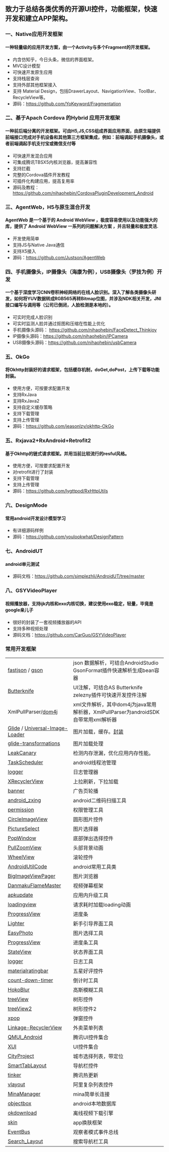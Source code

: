 ## 致力于总结各类优秀的开源UI控件，功能框架，快速开发和建立APP架构。
### 一、Native应用开发框架
#### 一种轻量级的应用开发方案，由一个Activity与多个Fragment的开发框架。

- 内含仿知乎，今日头条，微信的界面框架。
- MVC设计模型
- 可快速开发原生应用
- 支持栈层查询
- 支持外部其他框架接入
- 支持 Material Design，包括DrawerLayout、NavigationView、ToolBar、RecycleView等。
- 源码：https://github.com/YoKeyword/Fragmentation

### 二、基于Apach Cordova 的Hybrid 应用开发框架
#### 一种前后端分离的开发框架。可由H5,JS,CSS组成界面应用界面，由原生端提供前端接口完成对手机设备和其他第三方框架集成，例如：前端调起手机摄像头，或者前端调起手机支付宝或微信支付等

- 可快速开发混合应用
- 可集成腾讯TBSX5内核浏览器，提高兼容性
- 支持拦截
- 完整的Cordova插件开发教程
- 可插件化构建应用，提高复用率
- 源码及教程：https://github.com/nihaohebin/CordovaPluginDevelopment_Android

### 三、AgentWeb，H5与原生混合开发
#### AgentWeb 是一个基于的 Android WebView ，极度容易使用以及功能强大的库，提供了 Android WebView 一系列的问题解决方案 ，并且轻量和极度灵活.
- 开发使用简单
- 支持JS与Native Java通信
- 支持X5接入
- 源码：https://github.com/Justson/AgentWeb

### 四、手机摄像头，IP摄像头（海康为例），USB摄像头（罗技为例）开发
#### 一个基于深度学习CNN卷积神经网络的在线人脸识别。深入了解各类摄像头研发，如何将YUV数据转成RGB565再转Bitmap位图，并涉及NDK相关开发，JNI接口编写与调用等（公司已倒闭，人脸检测是本地的）。
- 可实时完成人脸识别
- 可实时监测人脸并通过抠图和压缩在性能上优化
- 手机摄像头源码： https://github.com/nihaohebin/FaceDetect_Thinkjoy
- IP摄像头源码：https://github.com/nihaohebin/IPCamera
- USB摄像头源码：https://github.com/nihaohebin/usbCamera

### 五、OkGo
#### 将Okhttp封装好的请求框架，包括缓存机制，doGet,doPost，上传下载等功能封装。
 - 使用方便，可按要求配置开发
 - 支持RxJava
 - 支持RxJava2
 - 支持自定义缓存策略
 - 支持下载管理
 - 支持上传管理
 - 源码：https://github.com/jeasonlzy/okhttp-OkGo

### 五、Rxjava2+RxAndroid+Retrofit2
#### 基于Okhttp的链式请求框架。并用当前比较流行的resful风格。
 - 使用方便，可按要求配置开发
 - 对retrofit进行了封装
 - 支持下载管理
 - 支持上传管理
 - 源码：https://github.com/lygttpod/RxHttpUtils
 
### 六、DesignMode
#### 常用android开发设计模型学习
 - 有详细源码样例
 - 源码：https://github.com/youlookwhat/DesignPattern

 ### 七、AndroidUT
 #### android单元测试
 - 源码文档：https://github.com/simplezhli/AndroidUT/tree/master

 ### 八、GSYVideoPlayer
 #### 视频播放器，支持ijk内核和exo内核切换，建议使用exo稳定，轻量，毕竟是google亲儿子
 - 很好的封装了一套视频播放器的API
 - 支持多种视频处理
 - 源码文档：https://github.com/CarGuo/GSYVideoPlayer

### 常用开发框架
|   |   |
| :------------ | :------------ |
|  [fastjson](https://github.com/alibaba/fastjson) / [gson](https://github.com/google/gson)  | json 数据解析，可结合AndroidStudio GsonFormat插件快速解析生成bean容器  | 
| [Butterknife](https://github.com/JakeWharton/butterknife)  |  UI注解，可结合AS Butterknife zelezny插件可快速开发控件注解  |
|  XmlPullParser/[dom4j](https://dom4j.github.io/) |  xml文件解析，其中dom4j为java常用解析器，XmlPullParser为androidSDK自带常用xml解析器  |
| [Glide](https://github.com/bumptech/glide) / [Universal-Image-Loader](https://github.com/nostra13/Android-Universal-Image-Loader)  |  图片加载，缓存。[封装](https://blog.csdn.net/bighuan/article/details/58992524) |
| [glide-transformations](https://github.com/wasabeef/glide-transformations) |图片加载处理|
| [LeakCanary](https://github.com/square/leakcanary) |检测内存泄漏，优化应用内存性能。|
| [TaskScheduler](https://github.com/SilenceDut/TaskScheduler) |android线程池管理|
| [logger](https://github.com/orhanobut/logger) | 日志管理器|
| [XRecyclerView](https://github.com/XRecyclerView/XRecyclerView)|上拉刷新，下拉加载|
| [banner](https://github.com/youth5201314/banner)| 广告页轮播 |
| [android_zxing](https://github.com/yuzhiqiang1993/zxing)| android二维码扫描工具 |
| [permission](https://github.com/yanzhenjie/AndPermission)|权限管理工具 |
| [CircleImageView](https://github.com/hdodenhof/CircleImageView)|圆形图片控件 |
| [PictureSelect](https://github.com/LuckSiege/PictureSelector)|图片选择器 |
| [PopWindow](https://github.com/HMY314/PopWindow)|底部弹出选择控件 |
| [PullZoomView](https://github.com/Frank-Zhu/PullZoomView)|头部背景动画 |
| [WheelView](https://github.com/Bigkoo/Android-PickerView)|滚轮控件 |
| [AndroidUtilCode](https://github.com/Blankj/AndroidUtilCode/blob/master/lib/utilcode/README-CN.md)|android常用工具类 |
| [BigImageViewPager](https://github.com/SherlockGougou/BigImageViewPager)|图片浏览器 |
| [DanmakuFlameMaster](https://github.com/Bilibili/DanmakuFlameMaster)|视频弹幕框架 |
| [apkupdate](https://github.com/azhon/AppUpdate)|应用内升级工具 |
| [loadingview](https://github.com/xiaokun19931126/LoadingView)|请求耗时加载loading动画 |
| [ProgressView](https://github.com/Moosphan/Material-ProgressView)|进度条 |
| [Lighter](https://github.com/samlss/Lighter)|新手引导界面工具 |
| [EasyPhoto](https://github.com/HuanTanSheng/EasyPhotos)|图片选择工具 |
| [ProgressView](https://github.com/Moosphan/Material-ProgressView)|进度条工具|
| [StateView](https://github.com/nukc/StateView)|状态界面工具|
| [logger](https://github.com/orhanobut/logger)|日志工具|
| [materialratingbar](https://github.com/zhanghai/MaterialRatingBar)|五星好评控件|
| [count-down-timer](https://github.com/dengyuhan/CountDownTimerSupport)|倒计时工具|
| [HokoBlur](https://github.com/HokoFly/HokoBlur)|高斯模糊工具|
| [treeView](https://github.com/Jasongq/TreeRecyclerView)|树形控件|
| [treeView2](https://github.com/shineM/TreeView)|树形控件2|
| [xpop](https://github.com/li-xiaojun/XPopup)|弹窗控件|
| [Linkage-RecyclerView](https://github.com/KunMinX/Linkage-RecyclerView?utm_source=gold_browser_extension)|外卖菜单列表|
| [QMUI_Android](https://github.com/Tencent/QMUI_Android)|腾讯UI控件集合|
| [XUI](https://github.com/xuexiangjys/XUI)|UI控件集合|
| [CityProject](https://github.com/Tencent/QMUI_Android)|城市选择列表，带定位|
| [SmartTabLayout](https://github.com/ogaclejapan/SmartTabLayout)|导航栏控件|
| [tinker](https://github.com/Tencent/tinker)|腾讯热更新|
| [vlayout](https://github.com/alibaba/vlayout)|阿里复杂列表控件|
| [MinaManager](https://github.com/jiezongnewstar/MinaManager)|mina简单长连接|
| [objectbox](https://github.com/objectbox/objectbox-java)|android本地数据库|
| [okdownload](https://github.com/lingochamp/okdownload)|离线视频下载引擎|
| [skin](https://github.com/ximsfei/Android-skin-support)|app换肤框架|
| [EventBus](https://github.com/greenrobot/EventBus)|观察者模式事件总线|
| [Search_Layout](https://github.com/Carson-Ho/Search_Layout)|搜索导航栏工具|





